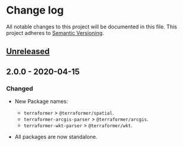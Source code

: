 # Change log

All notable changes to this project will be documented in this file.
This project adheres to [Semantic Versioning](http://semver.org/).

## [Unreleased]

## 2.0.0 - 2020-04-15

### Changed

* New Package names:
  * `terraformer` > `@terraformer/spatial`.
  * `terraformer-arcgis-parser` > `@terraformer/arcgis`.
  * `terraformer-wkt-parser` > `@terraformer/wkt`.

* All packages are now standalone.

[Unreleased]: https://github.com/terraformer-js/terraformer/compare/v2.0.0...HEAD

